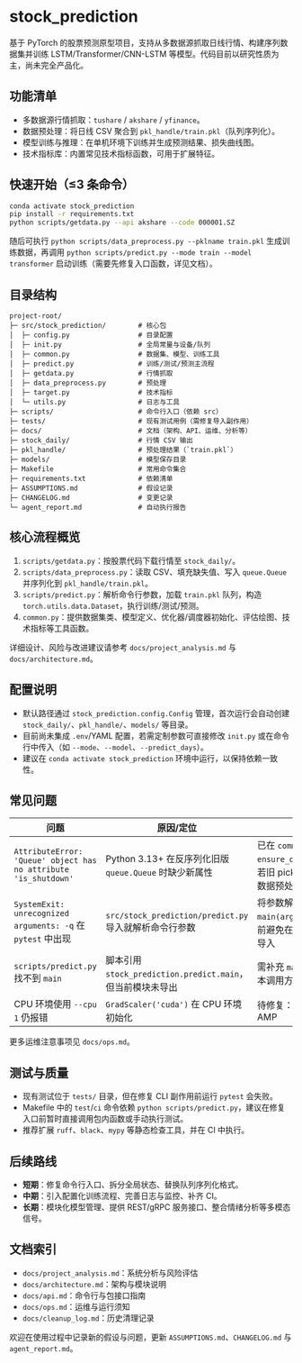 # stock_prediction

基于 PyTorch 的股票预测原型项目，支持从多数据源抓取日线行情、构建序列数据集并训练 LSTM/Transformer/CNN-LSTM 等模型。代码目前以研究性质为主，尚未完全产品化。

## 功能清单

- 多数据源行情抓取：`tushare` / `akshare` / `yfinance`。
- 数据预处理：将日线 CSV 聚合到 `pkl_handle/train.pkl`（队列序列化）。
- 模型训练与推理：在单机环境下训练并生成预测结果、损失曲线图。
- 技术指标库：内置常见技术指标函数，可用于扩展特征。

## 快速开始（≤3 条命令）

```bash
conda activate stock_prediction
pip install -r requirements.txt
python scripts/getdata.py --api akshare --code 000001.SZ
```

随后可执行 `python scripts/data_preprocess.py --pklname train.pkl` 生成训练数据，再调用 `python scripts/predict.py --mode train --model transformer` 启动训练（需要先修复入口函数，详见文档）。

## 目录结构

```
project-root/
├─ src/stock_prediction/        # 核心包
│  ├─ config.py                 # 目录配置
│  ├─ init.py                   # 全局常量与设备/队列
│  ├─ common.py                 # 数据集、模型、训练工具
│  ├─ predict.py                # 训练/测试/预测主流程
│  ├─ getdata.py                # 行情抓取
│  ├─ data_preprocess.py        # 预处理
│  ├─ target.py                 # 技术指标
│  └─ utils.py                  # 日志与工具
├─ scripts/                     # 命令行入口（依赖 src）
├─ tests/                       # 现有测试用例（需修复导入副作用）
├─ docs/                        # 文档（架构、API、运维、分析等）
├─ stock_daily/                 # 行情 CSV 输出
├─ pkl_handle/                  # 预处理结果（`train.pkl`）
├─ models/                      # 模型保存目录
├─ Makefile                     # 常用命令集合
├─ requirements.txt             # 依赖清单
├─ ASSUMPTIONS.md               # 假设记录
├─ CHANGELOG.md                 # 变更记录
└─ agent_report.md              # 自动执行报告
```

## 核心流程概览

1. `scripts/getdata.py`：按股票代码下载行情至 `stock_daily/`。
2. `scripts/data_preprocess.py`：读取 CSV、填充缺失值、写入 `queue.Queue` 并序列化到 `pkl_handle/train.pkl`。
3. `scripts/predict.py`：解析命令行参数，加载 `train.pkl` 队列，构造 `torch.utils.data.Dataset`，执行训练/测试/预测。
4. `common.py`：提供数据集类、模型定义、优化器/调度器初始化、评估绘图、技术指标等工具函数。

详细设计、风险与改进建议请参考 `docs/project_analysis.md` 与 `docs/architecture.md`。

## 配置说明

- 默认路径通过 `stock_prediction.config.Config` 管理，首次运行会自动创建 `stock_daily/`、`pkl_handle/`、`models/` 等目录。
- 目前尚未集成 `.env`/YAML 配置，若需定制参数可直接修改 `init.py` 或在命令行中传入（如 `--mode`、`--model`、`--predict_days`）。
- 建议在 `conda activate stock_prediction` 环境中运行，以保持依赖一致性。

## 常见问题

| 问题 | 原因/定位 | 解决方式 |
| ---- | -------- | -------- |
| `AttributeError: 'Queue' object has no attribute 'is_shutdown'` | Python 3.13+ 在反序列化旧版 `queue.Queue` 时缺少新属性 | 已在 `common.py` 添加 `ensure_queue_compatibility()`，若旧 pickle 仍出错，请重新执行数据预处理 |
| `SystemExit: unrecognized arguments: -q` 在 `pytest` 中出现 | `src/stock_prediction/predict.py` 导入就解析命令行参数 | 将参数解析包装进 `main(argv=None)` 是后续计划，目前避免在带额外参数的进程中直接导入 |
| `scripts/predict.py` 找不到 `main` | 脚本引用 `stock_prediction.predict.main`，但当前模块未导出 | 需补充 `main()` 封装函数或调整脚本调用方式 |
| CPU 环境使用 `--cpu 1` 仍报错 | `GradScaler('cuda')` 在 CPU 环境初始化 | 待修复：根据设备类型条件化构建 AMP |

更多运维注意事项见 `docs/ops.md`。

## 测试与质量

- 现有测试位于 `tests/` 目录，但在修复 CLI 副作用前运行 `pytest` 会失败。
- Makefile 中的 `test`/`ci` 命令依赖 `python scripts/predict.py`，建议在修复入口前暂时直接调用包内函数或手动执行测试。
- 推荐扩展 `ruff`、`black`、`mypy` 等静态检查工具，并在 CI 中执行。

## 后续路线

- **短期**：修复命令行入口、拆分全局状态、替换队列序列化格式。
- **中期**：引入配置化训练流程、完善日志与监控、补齐 CI。
- **长期**：模块化模型管理、提供 REST/gRPC 服务接口、整合情绪分析等多模态信号。

## 文档索引

- `docs/project_analysis.md`：系统分析与风险评估
- `docs/architecture.md`：架构与模块说明
- `docs/api.md`：命令行与包接口指南
- `docs/ops.md`：运维与运行须知
- `docs/cleanup_log.md`：历史清理记录

欢迎在使用过程中记录新的假设与问题，更新 `ASSUMPTIONS.md`、`CHANGELOG.md` 与 `agent_report.md`。
